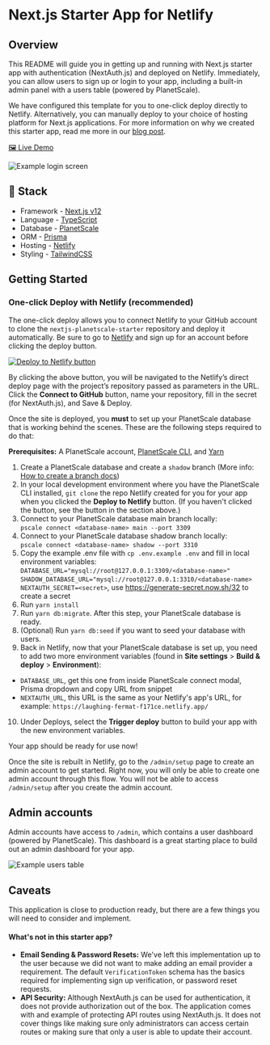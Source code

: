 # Next.js Starter App for Netlify

## Overview

This README will guide you in getting up and running with Next.js starter app with authentication (NextAuth.js) and deployed on Netlify. Immediately, you can allow users to sign up or login to your app, including a built-in admin panel with a users table (powered by PlanetScale).

We have configured this template for you to one-click deploy directly to Netlify. Alternatively, you can manually deploy to your choice of hosting platform for Next.js applications. For more information on why we created this starter app, read me more in our [blog post]().

[🖼 Live Demo](https://nextjs-planetscale-starter.netlify.app/)

![Example login screen](https://cdn.sanity.io/images/f1avhira/production/9767f106ce5d17f93054ba6ee8a930c546283348-2874x1586.png)

## 🥞 Stack

- Framework - [Next.js v12](https://nextjs.org)
- Language - [TypeScript](https://www.typescriptlang.org/)
- Database - [PlanetScale](https://planetscale.com)
- ORM - [Prisma](https://prisma.io)
- Hosting - [Netlify](https://netlify.com)
- Styling - [TailwindCSS](https://tailwindcss.com)

## Getting Started

### One-click Deploy with Netlify (recommended)

The one-click deploy allows you to connect Netlify to your GitHub account to clone the `nextjs-planetscale-starter` repository and deploy it automatically. Be sure to go to [Netlify](https://app.netlify.com/signup) and sign up for an account before clicking the deploy button.

[![Deploy to Netlify button](https://www.netlify.com/img/deploy/button.svg)](https://app.netlify.com/start/deploy?repository=https://github.com/planetscale/nextjs-planetscale-starter)

By clicking the above button, you will be navigated to the Netlify’s direct deploy page with the project’s repository passed as parameters in the URL. Click the **Connect to GitHub** button, name your repository, fill in the secret (for NextAuth.js), and Save & Deploy. 

Once the site is deployed, you **must** to set up your PlanetScale database that is working behind the scenes. These are the following steps required to do that: 

**Prerequisites:**
A PlanetScale account, [PlanetScale CLI](https://github.com/planetscale/cli#installation), and [Yarn](https://yarnpkg.com/getting-started/install)

1. Create a PlanetScale database and create a `shadow` branch (More info: [How to create a branch docs](https://docs.planetscale.com/concepts/branching#create-a-development-branch))
2. In your local development environment where you have the PlanetScale CLI installed, `git clone` the repo Netlify created for you for your app when you clicked the **Deploy to Netlify** button. (If you haven't clicked the button, see the button in the section above.)
3. Connect to your PlanetScale database main branch locally: \
   `pscale connect <database-name> main --port 3309`
4. Connect to your PlanetScale database shadow branch locally: \
   `pscale connect <database-name> shadow --port 3310`
5. Copy the example .env file with `cp .env.example .env` and fill in local environment variables: \
   `DATABASE_URL="mysql://root@127.0.0.1:3309/<database-name>"` \
   `SHADOW_DATABASE_URL="mysql://root@127.0.0.1:3310/<database-name>` \
   `NEXTAUTH_SECRET=<secret>`, use https://generate-secret.now.sh/32 to create a secret 
6. Run `yarn install`
7. Run `yarn db:migrate`. After this step, your PlanetScale database is ready. 
8. (Optional) Run `yarn db:seed` if you want to seed your database with users.
9. Back in Netlify, now that your PlanetScale database is set up, you need to add two more environment variables (found in **Site settings** > **Build & deploy** > **Environment**): 
- `DATABASE_URL`, get this one from inside PlanetScale connect modal, Prisma dropdown and copy URL from snippet
- `NEXTAUTH_URL`, this URL is the same as your Netlify's app's URL, for example: `https://laughing-fermat-f171ce.netlify.app/`
10. Under Deploys, select the **Trigger deploy** button to build your app with the new environment variables. 

Your app should be ready for use now!

Once the site is rebuilt in Netlify, go to the `/admin/setup` page to create an admin account to get started. Right now, you will only be able to create one admin account through this flow. You will not be able to access `/admin/setup` after you create the admin account.

## Admin accounts

Admin accounts have access to `/admin`, which contains a user dashboard (powered by PlanetScale). This dashboard is a great starting place to build out an admin dashboard for your app.

![Example users table](https://cdn.sanity.io/images/f1avhira/production/e2f1b5c5d47887315b2fa17f4039ee9c638e798e-2876x1588.png)

## 

## Caveats

This application is close to production ready, but there are a few things you will need to consider and implement.

#### What's not in this starter app?

- **Email Sending & Password Resets:**
We've left this implementation up to the user because we did not want to make adding an email provider a requirement. The default `VerificationToken` schema has the basics required for implementing sign up verification, or password reset requests.
- **API Security:** Although NextAuth.js can be used for authentication, it does not provide authorization out of the box. The application comes with and example of protecting API routes using NextAuth.js. It does not cover things like making sure only administrators can access certain routes or making sure that only a user is able to update their account. 
